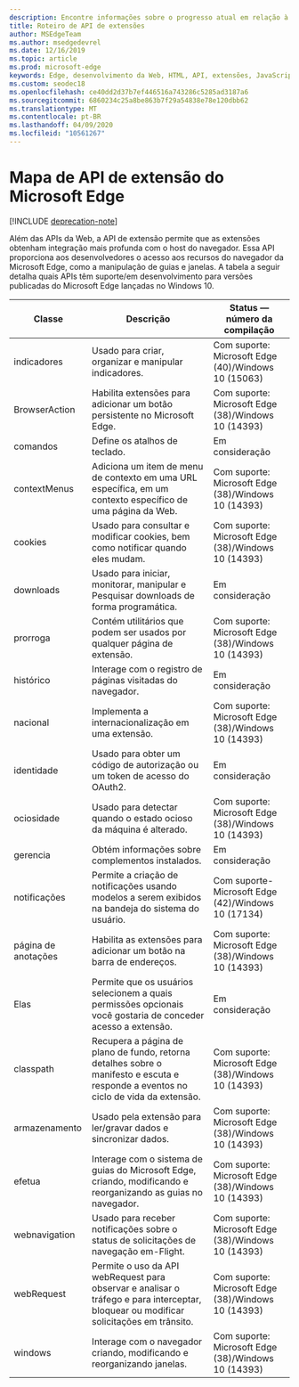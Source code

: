 ```yaml
---
description: Encontre informações sobre o progresso atual em relação à conclusão da API de extensão do Microsoft Edge.
title: Roteiro de API de extensões
author: MSEdgeTeam
ms.author: msedgedevrel
ms.date: 12/16/2019
ms.topic: article
ms.prod: microsoft-edge
keywords: Edge, desenvolvimento da Web, HTML, API, extensões, JavaScript, desenvolvedor
ms.custom: seodec18
ms.openlocfilehash: ce40dd2d37b7ef446516a743286c5285ad3187a6
ms.sourcegitcommit: 6860234c25a8be863b7f29a54838e78e120dbb62
ms.translationtype: MT
ms.contentlocale: pt-BR
ms.lasthandoff: 04/09/2020
ms.locfileid: "10561267"
---
```

# Mapa de API de extensão do Microsoft Edge  

[!INCLUDE [deprecation-note](../includes/deprecation-note.md)]  

Além das APIs da Web, a API de extensão permite que as extensões obtenham integração mais profunda com o host do navegador. Essa API proporciona aos desenvolvedores o acesso aos recursos do navegador da Microsoft Edge, como a manipulação de guias e janelas. A tabela a seguir detalha quais APIs têm suporte/em desenvolvimento para versões publicadas do Microsoft Edge lançadas no Windows 10.


|     Classe     |                                                              Descrição                                                              |                Status — número da compilação                 |
|---------------|---------------------------------------------------------------------------------------------------------------------------------------|------------------------------------------------------|
|   indicadores   |                                          Usado para criar, organizar e manipular indicadores.                                          | Com suporte: Microsoft Edge (40)/Windows 10 (15063) |
| BrowserAction |                                 Habilita extensões para adicionar um botão persistente no Microsoft Edge.                                  | Com suporte: Microsoft Edge (38)/Windows 10 (14393) |
| comandos      |                                                      Define os atalhos de teclado.                                                      | Em consideração
| contextMenus  |                           Adiciona um item de menu de contexto em uma URL específica, em um contexto específico de uma página da Web.                            | Com suporte: Microsoft Edge (38)/Windows 10 (14393) |
|    cookies    |                                 Usado para consultar e modificar cookies, bem como notificar quando eles mudam.                                 | Com suporte: Microsoft Edge (38)/Windows 10 (14393) |
|   downloads   |                           Usado para iniciar, monitorar, manipular e Pesquisar downloads de forma programática.                           |                 Em consideração                  |
|   prorroga   |                                      Contém utilitários que podem ser usados por qualquer página de extensão.                                       | Com suporte: Microsoft Edge (38)/Windows 10 (14393) |
|    histórico    |                                         Interage com o registro de páginas visitadas do navegador.                                         |                 Em consideração                  |
|     nacional      |                                         Implementa a internacionalização em uma extensão.                                          | Com suporte: Microsoft Edge (38)/Windows 10 (14393) |
|   identidade    |                                       Usado para obter um código de autorização ou um token de acesso do OAuth2.                                       |                 Em consideração                  |
|     ociosidade      |                                       Usado para detectar quando o estado ocioso da máquina é alterado.                                        | Com suporte: Microsoft Edge (38)/Windows 10 (14393) |
|  gerencia   |                                              Obtém informações sobre complementos instalados.                                                |                 Em consideração                  |
| notificações |                      Permite a criação de notificações usando modelos a serem exibidos na bandeja do sistema do usuário.                      | Com suporte-Microsoft Edge (42)/Windows 10 (17134) |
|  página de anotações   |                                      Habilita as extensões para adicionar um botão na barra de endereços.                                       | Com suporte: Microsoft Edge (38)/Windows 10 (14393) |
|  Elas  |                   Permite que os usuários selecionem a quais permissões opcionais você gostaria de conceder acesso a extensão.                   |                 Em consideração                  |
|    classpath    | Recupera a página de plano de fundo, retorna detalhes sobre o manifesto e escuta e responde a eventos no ciclo de vida da extensão. | Com suporte: Microsoft Edge (38)/Windows 10 (14393) |
|    armazenamento    |                                      Usado pela extensão para ler/gravar dados e sincronizar dados.                                       | Com suporte: Microsoft Edge (38)/Windows 10 (14393) |
|     efetua      |                Interage com o sistema de guias do Microsoft Edge, criando, modificando e reorganizando as guias no navegador.                | Com suporte: Microsoft Edge (38)/Windows 10 (14393) |
| webnavigation |                           Usado para receber notificações sobre o status de solicitações de navegação em-Flight.                            | Com suporte: Microsoft Edge (38)/Windows 10 (14393) |
|  webRequest   |        Permite o uso da API webRequest para observar e analisar o tráfego e para interceptar, bloquear ou modificar solicitações em trânsito.        | Com suporte: Microsoft Edge (38)/Windows 10 (14393) |
|    windows    |                              Interage com o navegador criando, modificando e reorganizando janelas.                              | Com suporte: Microsoft Edge (38)/Windows 10 (14393) |


